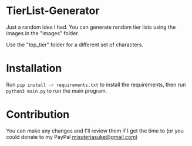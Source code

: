 # TierList-Generator
Just a random idea I had. You can generate random tier lists using the images in the "images" folder.

Use the "top_tier" folder for a different set of characters.

# Installation
Run `pip install -r requirements.txt` to install the requirements, then run `python3 main.py` to run the main program.

# Contribution
You can make any changes and I'll review them if I get the time to (or you could donate to my PayPal misuteriasuke@gmail.com)
